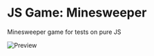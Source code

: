 # JS Game: Minesweeper

Minesweeper game for tests on pure JS

![Preview](https://github.com/wbhaese/mineSweeperGame/blob/master/example.jpg)

